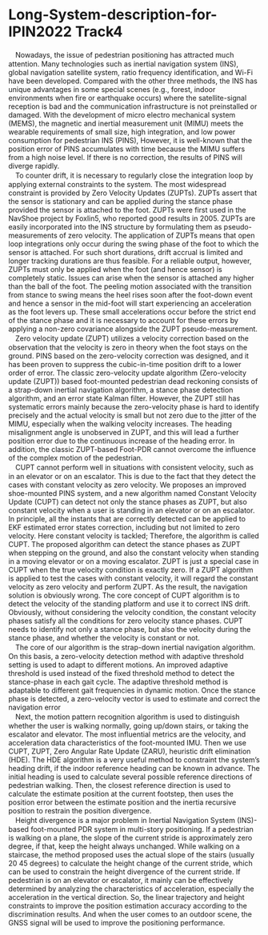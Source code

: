 # Long-System-description-for-IPIN2022 Track4  
　Nowadays, the issue of pedestrian positioning has attracted much attention. Many technologies such as inertial navigation system (INS), global navigation satellite system, ratio frequency identification, and Wi-Fi have been developed. Compared with the other three methods, the INS has unique advantages in some special scenes (e.g., forest, indoor environments when fire or earthquake occurs) where the satellite-signal reception is bad and the communication infrastructure is not preinstalled or damaged. With the development of micro electro mechanical system (MEMS), the magnetic and inertial measurement unit (MIMU) meets the wearable requirements of small size, high integration, and low power consumption for pedestrian INS (PINS), However, it is well-known that the position error of PINS accumulates with time because the MIMU suffers from a high noise level. If there is no correction, the results of PINS will diverge rapidly.  
　To counter drift, it is necessary to regularly close the integration loop by applying external constraints to the system. The most widespread constraint is provided by Zero Velocity Updates (ZUPTs). ZUPTs assert that the sensor is stationary and can be applied during the stance phase provided the sensor is attached to the foot. ZUPTs were first used in the NavShoe project by Foxlin5, who reported good results in 2005. ZUPTs are easily incorporated into the INS structure by formulating them as pseudo- measurements of zero velocity. The application of ZUPTs means that open loop integrations only occur during the swing phase of the foot to which the sensor is attached. For such short durations, drift accrual is limited and longer tracking durations are thus feasible. For a reliable output, however, ZUPTs must only be applied when the foot (and hence sensor) is completely static. Issues can arise when the sensor is attached any higher than the ball of the foot. The peeling motion associated with the transition from stance to swing means the heel rises soon after the foot-down event and hence a sensor in the mid-foot will start experiencing an acceleration as the foot levers up. These small accelerations occur before the strict end of the stance phase and it is necessary to account for these errors by applying a non-zero covariance alongside the ZUPT pseudo-measurement.  
　Zero velocity update (ZUPT) utilizes a velocity correction based on the observation that the velocity is zero in theory when the foot stays on the ground. PINS based on the zero-velocity correction was designed, and it has been proven to suppress the cubic-in-time position drift to a lower order of error. The classic zero-velocity update algorithm (Zero-velocity update (ZUPT)) based foot-mounted pedestrian dead reckoning consists of a strap-down inertial navigation algorithm, a stance phase detection algorithm, and an error state Kalman filter. However, the ZUPT still has systematic errors mainly because the zero-velocity phase is hard to identify precisely and the actual velocity is small but not zero due to the jitter of the MIMU, especially when the walking velocity increases. The heading misalignment angle is unobserved in ZUPT, and this will lead a further position error due to the continuous increase of the heading error. In addition, the classic ZUPT-based Foot-PDR cannot overcome the influence of the complex motion of the pedestrian.   
　CUPT cannot perform well in situations with consistent velocity, such as in an elevator or on an escalator. This is due to the fact that they detect the cases with constant velocity as zero velocity. We proposes an improved shoe-mounted PINS system, and a new algorithm named Constant Velocity Update (CUPT) can detect not only the stance phases as ZUPT, but also constant velocity when a user is standing in an elevator or on an escalator. In principle, all the instants that are correctly detected can be applied to EKF estimated error states correction, including but not limited to zero velocity. Here constant velocity is tackled; Therefore, the algorithm is called CUPT. The proposed algorithm can detect the stance phases as ZUPT when stepping on the ground, and also the constant velocity when standing in a moving elevator or on a moving escalator. ZUPT is just a special case in CUPT when the true velocity condition is exactly zero. If a ZUPT algorithm is applied to test the cases with constant velocity, it will regard the constant velocity as zero velocity and perform ZUPT. As the result, the navigation solution is obviously wrong. The core concept of CUPT algorithm is to detect the velocity of the standing platform and use it to correct INS drift. Obviously, without considering the velocity condition, the constant velocity phases satisfy all the conditions for zero velocity stance phases. CUPT needs to identify not only a stance phase, but also the velocity during the stance phase, and whether the velocity is constant or not.  
　The core of our algorithm is the strap-down inertial navigation algorithm. On this basis, a zero-velocity detection method with adaptive threshold setting is used to adapt to different motions. An improved adaptive threshold is used instead of the fixed threshold method to detect the stance-phase in each gait cycle. The adaptive threshold method is adaptable to different gait frequencies in dynamic motion. Once the stance phase is detected, a zero-velocity vector is used to estimate and correct the navigation error   
　Next, the motion pattern recognition algorithm is used to distinguish whether the user is walking normally, going up/down stairs, or taking the escalator and elevator. The most influential metrics are the velocity, and acceleration data characteristics of the foot-mounted IMU. Then we use CUPT, ZUPT, Zero Angular Rate Update (ZARU), heuristic drift elimination (HDE). The HDE algorithm is a very useful method to constraint the system’s heading drift, if the indoor reference heading can be known in advance. The initial heading is used to calculate several possible reference directions of pedestrian walking. Then, the closest reference direction is used to calculate the estimate position at the current footstep, then uses the position error between the estimate position and the inertia recursive position to restrain the position divergence.   
　Height divergence is a major problem in Inertial Navigation System (INS)-based foot-mounted PDR system in multi-story positioning. If a pedestrian is walking on a plane, the slope of the current stride is approximately zero degree, if that, keep the height always unchanged. While walking on a staircase, the method proposed uses the actual slope of the stairs (usually 20 45 degrees) to calculate the height change of the current stride, which can be used to constrain the height divergence of the current stride. If pedestrian is on an elevator or escalator, it mainly can be effectively determined by analyzing the characteristics of acceleration, especially the acceleration in the vertical direction. So, the linear trajectory and height constraints to improve the position estimation accuracy according to the discrimination results. And when the user comes to an outdoor scene, the GNSS signal will be used to improve the positioning performance.
